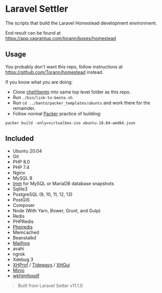 # Laravel Settler

The scripts that build the Laravel Homestead development environment. 

End result can be found at https://app.vagrantup.com/torann/boxes/homestead

## Usage

You probably don't want this repo, follow instructions at https://github.com/Torann/homestead instead.

If you know what you are doing:

- Clone [chef/bento](https://github.com/chef/bento) into same top level folder as this repo.
- Run `./bin/link-to-bento.sh`
- Run `cd ../bento/packer_templates/ubuntu` and work there for the remainder.
- Follow normal [Packer](https://www.packer.io/) practice of building:

```
packer build -only=virtualbox-iso ubuntu-18.04-amd64.json
```

## Included

- Ubuntu 20.04
- Git
- PHP 8.0
- PHP 7.4
- Nginx
- MySQL 8
- [lmm](https://github.com/Lullabot/lmm) for MySQL or MariaDB database snapshots
- Sqlite3
- PostgreSQL (9, 10, 11, 12, 13)
- PostGIS
- Composer
- Node (With Yarn, Bower, Grunt, and Gulp)
- Redis
- PHPRedis
- [Phpiredis](https://github.com/nrk/phpiredis)
- Memcached
- Beanstalkd
- [Mailhog](https://github.com/mailhog/MailHog)
- avahi
- ngrok
- Xdebug 3
- [XHProf](https://github.com/phacility/xhprof) / [Tideways](https://tideways.com/) / [XHGui](https://github.com/perftools/xhgui)
- [Minio](https://github.com/minio/minio)
- [wkhtmltopdf](https://github.com/wkhtmltopdf/wkhtmltopdf/releases)

> Built from Laravel Setter v11.1.0